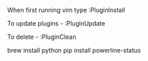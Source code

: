 When first running vim type :PluginInstall

To update plugins - :PluginUpdate

To delete - :PluginClean


brew install python
pip install powerline-status
